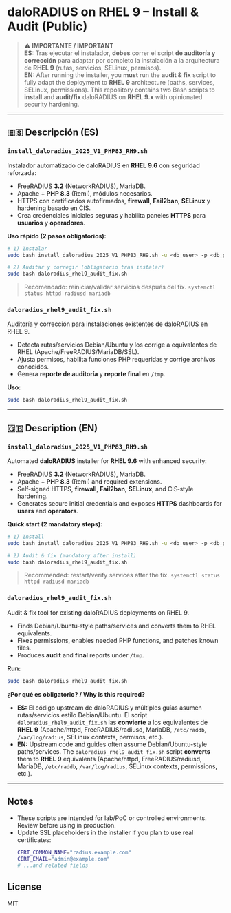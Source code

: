 # daloRADIUS on RHEL 9 – Install & Audit (Public)

> **⚠️ IMPORTANTE / IMPORTANT**  
> **ES:** Tras ejecutar el instalador, **debes** correr el script **de auditoría y corrección** para adaptar por completo la instalación a la arquitectura de **RHEL 9** (rutas, servicios, SELinux, permisos).  
> **EN:** After running the installer, you **must** run the **audit & fix** script to fully adapt the deployment to **RHEL 9** architecture (paths, services, SELinux, permissions).
This repository contains two Bash scripts to **install** and **audit/fix** daloRADIUS on **RHEL 9.x** with opinionated security hardening.

---

## 🇪🇸 Descripción (ES)

### `install_daloradius_2025_V1_PHP83_RH9.sh`
Instalador automatizado de daloRADIUS en **RHEL 9.6** con seguridad reforzada:
- FreeRADIUS **3.2** (NetworkRADIUS), MariaDB.
- Apache + **PHP 8.3** (Remi), módulos necesarios.
- HTTPS con certificados autofirmados, **firewall**, **Fail2ban**, **SELinux** y hardening basado en CIS.
- Crea credenciales iniciales seguras y habilita paneles **HTTPS** para **usuarios** y **operadores**.

**Uso rápido (2 pasos obligatorios):**
```bash
# 1) Instalar
sudo bash install_daloradius_2025_V1_PHP83_RH9.sh -u <db_user> -p <db_pass> -s <db_schema>

# 2) Auditar y corregir (obligatorio tras instalar)
sudo bash daloradius_rhel9_audit_fix.sh
```
> Recomendado: reiniciar/validar servicios después del fix.
> `systemctl status httpd radiusd mariadb`

### `daloradius_rhel9_audit_fix.sh`
Auditoría y corrección para instalaciones existentes de daloRADIUS en RHEL 9.
- Detecta rutas/servicios Debian/Ubuntu y los corrige a equivalentes de RHEL (Apache/FreeRADIUS/MariaDB/SSL).
- Ajusta permisos, habilita funciones PHP requeridas y corrige archivos conocidos.
- Genera **reporte de auditoría** y **reporte final** en `/tmp`.

**Uso:**
```bash
sudo bash daloradius_rhel9_audit_fix.sh
```

---

## 🇬🇧 Description (EN)

### `install_daloradius_2025_V1_PHP83_RH9.sh`
Automated **daloRADIUS** installer for **RHEL 9.6** with enhanced security:
- FreeRADIUS **3.2** (NetworkRADIUS), MariaDB.
- Apache + **PHP 8.3** (Remi) and required extensions.
- Self‑signed HTTPS, **firewall**, **Fail2ban**, **SELinux**, and CIS‑style hardening.
- Generates secure initial credentials and exposes **HTTPS** dashboards for **users** and **operators**.

**Quick start (2 mandatory steps):**
```bash
# 1) Install
sudo bash install_daloradius_2025_V1_PHP83_RH9.sh -u <db_user> -p <db_pass> -s <db_schema>

# 2) Audit & fix (mandatory after install)
sudo bash daloradius_rhel9_audit_fix.sh
```
> Recommended: restart/verify services after the fix.
> `systemctl status httpd radiusd mariadb`

### `daloradius_rhel9_audit_fix.sh`
Audit & fix tool for existing daloRADIUS deployments on RHEL 9.
- Finds Debian/Ubuntu‑style paths/services and converts them to RHEL equivalents.
- Fixes permissions, enables needed PHP functions, and patches known files.
- Produces **audit** and **final** reports under `/tmp`.

**Run:**
```bash
sudo bash daloradius_rhel9_audit_fix.sh
```

**¿Por qué es obligatorio? / Why is this required?**  
- **ES:** El código upstream de daloRADIUS y múltiples guías asumen rutas/servicios estilo Debian/Ubuntu. El script `daloradius_rhel9_audit_fix.sh` las **convierte** a los equivalentes de **RHEL 9** (Apache/httpd, FreeRADIUS/radiusd, MariaDB, `/etc/raddb`, `/var/log/radius`, SELinux contexts, permisos, etc.).  
- **EN:** Upstream code and guides often assume Debian/Ubuntu-style paths/services. The `daloradius_rhel9_audit_fix.sh` script **converts** them to **RHEL 9** equivalents (Apache/httpd, FreeRADIUS/radiusd, MariaDB, `/etc/raddb`, `/var/log/radius`, SELinux contexts, permissions, etc.).

---

## Notes
- These scripts are intended for lab/PoC or controlled environments. Review before using in production.
- Update SSL placeholders in the installer if you plan to use real certificates:
  ```bash
  CERT_COMMON_NAME="radius.example.com"
  CERT_EMAIL="admin@example.com"
  # ...and related fields
  ```

## License
MIT